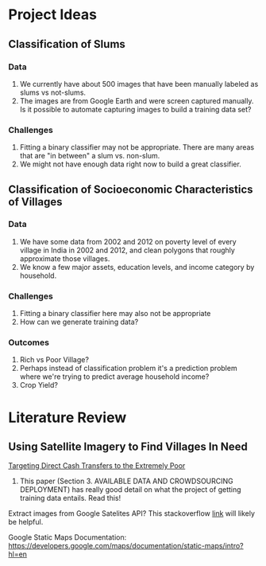 # Project Ideas
## Classification of Slums

### Data
1. We currently have about 500 images that have been manually labeled as slums vs not-slums.
2. The images are from Google Earth and were screen captured manually. Is it possible to automate capturing images to build a training data set?

### Challenges
1. Fitting a binary classifier may not be appropriate. There are many areas that are "in between" a slum vs. non-slum.
2. We might not have enough data right now to build a great classifier.

## Classification of Socioeconomic Characteristics of Villages

### Data
1. We have some data from 2002 and 2012 on poverty level of every village in India in 2002 and 2012, and clean polygons that roughly approximate those villages.
2. We know a few major assets, education levels, and income category by household.

### Challenges
1. Fitting a binary classifier here may also not be appropriate
2. How can we generate training data?

### Outcomes
1. Rich vs Poor Village?
2. Perhaps instead of classification problem it's a prediction problem where we're trying to predict average household income?
3. Crop Yield?

# Literature Review

## Using Satellite Imagery to Find Villages In Need
[Targeting Direct Cash Transfers to the Extremely Poor](http://ssg.mit.edu/~krv/pubs/AbelsonVS_kdd2014.pdf)
1. This paper (Section 3. AVAILABLE DATA AND CROWDSOURCING DEPLOYMENT) has really good detail on what the project of getting training data entails. Read this!

Extract images from Google Satelites API?
This stackoverflow [link](http://stackoverflow.com/questions/9087166/how-can-i-extract-a-satellite-image-from-google-maps-given-a-lat-long-rectangle) will likely be helpful.

Google Static Maps Documentation: https://developers.google.com/maps/documentation/static-maps/intro?hl=en
